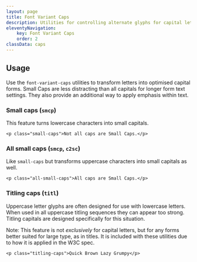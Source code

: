 ```yaml
---
layout: page
title: Font Variant Caps
description: Utilities for controlling alternate glyphs for capital letters.
eleventyNavigation:
    key: Font Variant Caps
    order: 2
classData: caps
---
```


## Usage

Use the `font-variant-caps` utilities to transform letters into optimised capital forms. Small Caps are less distracting than all capitals for longer form text settings. They also provide an additional way to apply emphasis within text.

### Small caps (`smcp`)

This feature turns lowercase characters into small capitals.

```
<p class="small-caps">Not all caps are Small Caps.</p>
```

### All small caps (`smcp`, `c2sc`)

Like `small-caps` but transforms uppercase characters into small capitals as well.

```
<p class="all-small-caps">All caps are Small Caps.</p>
```

### Titling caps (`titl`)

Uppercase letter glyphs are often designed for use with lowercase letters. When used in all uppercase titling sequences they can appear too strong. Titling capitals are designed specifically for this situation.

Note: This feature is not _exclusively_ for capital letters, but for any forms better suited for large type, as in titles. It is included with these utilities due to how it is applied in the W3C spec.

```
<p class="titling-caps">Quick Brown Lazy Grumpy</p>
```
